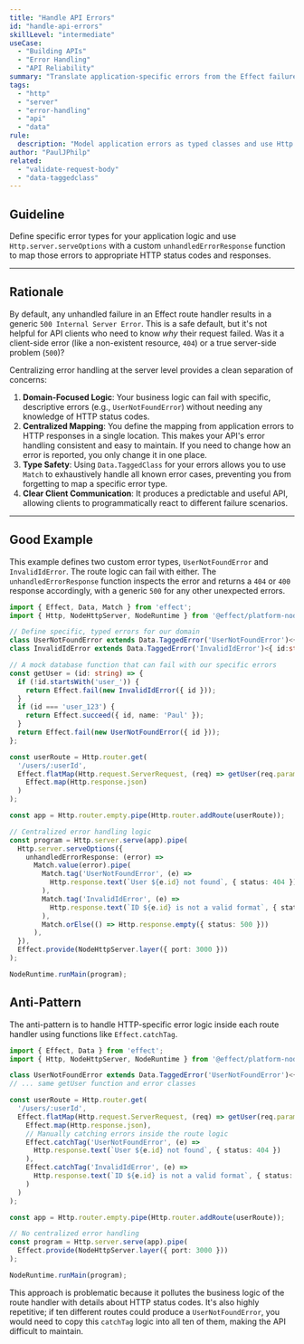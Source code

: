 ```yaml
---
title: "Handle API Errors"
id: "handle-api-errors"
skillLevel: "intermediate"
useCase:
  - "Building APIs"
  - "Error Handling"
  - "API Reliability"
summary: "Translate application-specific errors from the Effect failure channel into meaningful HTTP error responses."
tags:
  - "http"
  - "server"
  - "error-handling"
  - "api"
  - "data"
rule:
  description: "Model application errors as typed classes and use Http.server.serveOptions to map them to specific HTTP responses."
author: "PaulJPhilp"
related:
  - "validate-request-body"
  - "data-taggedclass"
---
```


## Guideline

Define specific error types for your application logic and use `Http.server.serveOptions` with a custom `unhandledErrorResponse` function to map those errors to appropriate HTTP status codes and responses.

---

## Rationale

By default, any unhandled failure in an Effect route handler results in a generic `500 Internal Server Error`. This is a safe default, but it's not helpful for API clients who need to know *why* their request failed. Was it a client-side error (like a non-existent resource, `404`) or a true server-side problem (`500`)?

Centralizing error handling at the server level provides a clean separation of concerns:

1.  **Domain-Focused Logic**: Your business logic can fail with specific, descriptive errors (e.g., `UserNotFoundError`) without needing any knowledge of HTTP status codes.
2.  **Centralized Mapping**: You define the mapping from application errors to HTTP responses in a single location. This makes your API's error handling consistent and easy to maintain. If you need to change how an error is reported, you only change it in one place.
3.  **Type Safety**: Using `Data.TaggedClass` for your errors allows you to use `Match` to exhaustively handle all known error cases, preventing you from forgetting to map a specific error type.
4.  **Clear Client Communication**: It produces a predictable and useful API, allowing clients to programmatically react to different failure scenarios.

---

## Good Example

This example defines two custom error types, `UserNotFoundError` and `InvalidIdError`. The route logic can fail with either. The `unhandledErrorResponse` function inspects the error and returns a `404` or `400` response accordingly, with a generic `500` for any other unexpected errors.

```typescript
import { Effect, Data, Match } from 'effect';
import { Http, NodeHttpServer, NodeRuntime } from '@effect/platform-node';

// Define specific, typed errors for our domain
class UserNotFoundError extends Data.TaggedError('UserNotFoundError')<{ id: string }> {}
class InvalidIdError extends Data.TaggedError('InvalidIdError')<{ id:string }> {}

// A mock database function that can fail with our specific errors
const getUser = (id: string) => {
  if (!id.startsWith('user_')) {
    return Effect.fail(new InvalidIdError({ id }));
  }
  if (id === 'user_123') {
    return Effect.succeed({ id, name: 'Paul' });
  }
  return Effect.fail(new UserNotFoundError({ id }));
};

const userRoute = Http.router.get(
  '/users/:userId',
  Effect.flatMap(Http.request.ServerRequest, (req) => getUser(req.params.userId)).pipe(
    Effect.map(Http.response.json)
  )
);

const app = Http.router.empty.pipe(Http.router.addRoute(userRoute));

// Centralized error handling logic
const program = Http.server.serve(app).pipe(
  Http.server.serveOptions({
    unhandledErrorResponse: (error) =>
      Match.value(error).pipe(
        Match.tag('UserNotFoundError', (e) =>
          Http.response.text(`User ${e.id} not found`, { status: 404 })
        ),
        Match.tag('InvalidIdError', (e) =>
          Http.response.text(`ID ${e.id} is not a valid format`, { status: 400 })
        ),
        Match.orElse(() => Http.response.empty({ status: 500 }))
      ),
  }),
  Effect.provide(NodeHttpServer.layer({ port: 3000 }))
);

NodeRuntime.runMain(program);
```

## Anti-Pattern

The anti-pattern is to handle HTTP-specific error logic inside each route handler using functions like `Effect.catchTag`.

```typescript
import { Effect, Data } from 'effect';
import { Http, NodeHttpServer, NodeRuntime } from '@effect/platform-node';

class UserNotFoundError extends Data.TaggedError('UserNotFoundError')<{ id: string }> {}
// ... same getUser function and error classes

const userRoute = Http.router.get(
  '/users/:userId',
  Effect.flatMap(Http.request.ServerRequest, (req) => getUser(req.params.userId)).pipe(
    Effect.map(Http.response.json),
    // Manually catching errors inside the route logic
    Effect.catchTag('UserNotFoundError', (e) =>
      Http.response.text(`User ${e.id} not found`, { status: 404 })
    ),
    Effect.catchTag('InvalidIdError', (e) =>
      Http.response.text(`ID ${e.id} is not a valid format`, { status: 400 })
    )
  )
);

const app = Http.router.empty.pipe(Http.router.addRoute(userRoute));

// No centralized error handling
const program = Http.server.serve(app).pipe(
  Effect.provide(NodeHttpServer.layer({ port: 3000 }))
);

NodeRuntime.runMain(program);
```

This approach is problematic because it pollutes the business logic of the route handler with details about HTTP status codes. It's also highly repetitive; if ten different routes could produce a `UserNotFoundError`, you would need to copy this `catchTag` logic into all ten of them, making the API difficult to maintain.